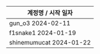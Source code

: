 | 계정명 / 시작 일자|
|--------|
| gun_o3 2024-02-11 |
| f1snake1 2024-01-19 |
| shinemumucat 2024-01-22 |
